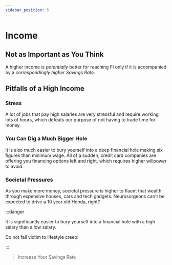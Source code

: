 ```yaml
---
sidebar_position: 5
---
```


# Income

## Not as Important as You Think

A higher income is *potentially* better for reaching FI only if it is accompanied by a *correspondingly higher Savings Rate*.

## Pitfalls of a High Income

### Stress

A lot of jobs that pay high salaries are very stressful and require working lots of hours, which defeats our purpose of not having to trade time for money.

### You Can Dig a Much Bigger Hole

It is also much easier to bury yourself into a deep financial hole making six figures than minimum wage. All of a sudden, credit card companies are offering you financing options left and right, which requires higher willpower to avoid.

### Societal Pressures

As you make more money, societal pressure is higher to flaunt that wealth through expensive houses, cars and tech gadgets. Neurosurgeons can't be expected to drive a 10 year old Honda, right?

:::danger

It is significantly easier to bury yourself into a financial hole with a high salary than a low salary.

Do not fall victim to lifestyle creep!

:::

>Increase Your Savings Rate